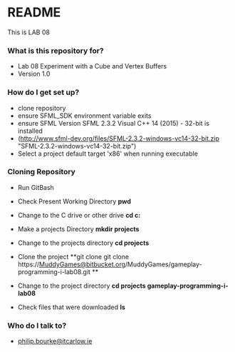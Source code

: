 # README #

This is LAB 08 

### What is this repository for? ###

* Lab 08 Experiment with a Cube and Vertex Buffers
* Version 1.0

### How do I get set up? ###

* clone repository
* ensure SFML_SDK environment variable exits
* ensure SFML Version SFML 2.3.2 Visual C++ 14 (2015) - 32-bit is installed
* (http://www.sfml-dev.org/files/SFML-2.3.2-windows-vc14-32-bit.zip "SFML-2.3.2-windows-vc14-32-bit.zip")
* Select a project default target 'x86' when running executable

### Cloning Repository ###
* Run GitBash

* Check Present Working Directory
**pwd**

* Change to the C drive or other drive
**cd c:**

* Make a projects Directory
**mkdir projects**

* Change to the projects directory
**cd projects**

* Clone the project
**git clone git clone https://MuddyGames@bitbucket.org/MuddyGames/gameplay-programming-i-lab08.git
**
* Change to the project directory
**cd projects gameplay-programming-i-lab08**

* Check files that were downloaded
**ls**

### Who do I talk to? ###

* philip.bourke@itcarlow.ie